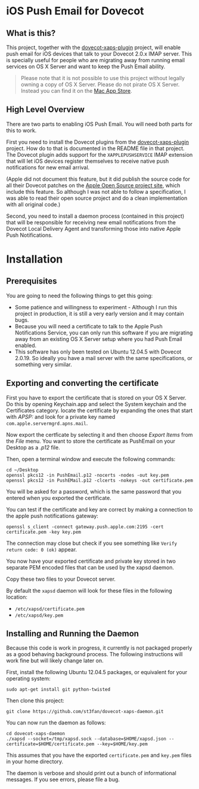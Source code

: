 
iOS Push Email for Dovecot
==========================

What is this?
-------------

This project, together with the [dovecot-xaps-plugin](https://github.com/st3fan/dovecot-xaps-plugin) project, will enable push email for iOS devices that talk to your Dovecot 2.0.x IMAP server. This is specially useful for people who are migrating away from running email services on OS X Server and want to keep the Push Email ability.

> Please note that it is not possible to use this project without legally owning a copy of OS X Server. Please do not pirate OS X Server. Instead you can find it on the [Mac App Store](https://itunes.apple.com/ca/app/os-x-server/id714547929?mt=12).

High Level Overview
-------------------

There are two parts to enabling iOS Push Email. You will need both parts for this to work.

First you need to install the Dovecot plugins from the [dovecot-xaps-plugin](https://github.com/st3fan/dovecot-xaps-plugin) project. How do to that is documented in the README file in that project. The Dovecot plugin adds support for the `XAPPLEPUSHSERVICE` IMAP extension that will let iOS devices register themselves to receive native push notifications for new email arrival.

(Apple did not document this feature, but it did publish the source code for all their Dovecot patches on the [Apple Open Source project site](http://www.opensource.apple.com/source/dovecot/dovecot-293/), which include this feature. So although I was not able to follow a specification, I was able to read their open source project and do a clean implementation with all original code.)

Second, you need to install a daemon process (contained in this project) that will be responsible for receiving new email notifications from the Dovecot Local Delivery Agent and transforming those into native Apple Push Notifications.

Installation
============

Prerequisites
-------------

You are going to need the following things to get this going:

* Some patience and willingness to experiment - Although I run this project in production, it is still a very early version and it may contain bugs.
* Because you will need a certificate to talk to the Apple Push Notifications Service, you can only run this software if you are migrating away from an existing OS X Server setup where you had Push Email enabled.
* This software has only been tested on Ubuntu 12.04.5 with Dovecot 2.0.19. So ideally you have a mail server with the same specifications, or something very similar.

Exporting and converting the certificate
----------------------------------------

First you have to export the certificate that is stored on your OS X
Server. Do this by opening Keychain.app and select the System keychain and the Certificates category. locate the certificate by expanding the ones that start with *APSP:* and look for a private key named `com.apple.servermgrd.apns.mail`.

Now export the certficate by selecting it and then choose *Export Items* from the *File* menu. You want to store the certificate as PushEmail on your Desktop as a *.p12* file.

Then, open a terminal window and execute the following commands:

```
cd ~/Desktop
openssl pkcs12 -in PushEmail.p12 -nocerts -nodes -out key.pem
openssl pkcs12 -in PushEMail.p12 -clcerts -nokeys -out certificate.pem
```

You will be asked for a password, which is the same password that you entered when you exported the certificate.

You can test if the certificate and key are correct by making a connection to the apple push notifications gateway:

```
openssl s_client -connect gateway.push.apple.com:2195 -cert certificate.pem -key key.pem
```

The connection may close but check if you see something like `Verify return code: 0 (ok)` appear.

You now have your exported certificate and private key stored in two separate PEM encoded files that can be used by the xapsd daemon.

Copy these two files to your Dovecot server.

By default the `xapsd` daemon will look for these files in the following location:

 * `/etc/xapsd/certificate.pem`
 * `/etc/xapsd/key.pem`

Installing and Running the Daemon
---------------------------------

Because this code is work in progress, it currently is not packaged properly as a good behaving background process. The following instructions will work fine but will likely change later on.

First, install the following Ubuntu 12.04.5 packages, or equivalent for your operating system:

```
sudo apt-get install git python-twisted
```

Then clone this project:

```
git clone https://github.com/st3fan/dovecot-xaps-daemon.git
```

You can now run the daemon as follows:

```
cd dovecot-xaps-daemon
./xapsd --socket=/tmp/xapsd.sock --database=$HOME/xapsd.json --certificate=$HOME/certificate.pem --key=$HOME/key.pem
```

This assumes that you have the exported `certificate.pem` and `key.pem` files in your home directory.

The daemon is verbose and should print out a bunch of informational messages. If you see errors, please file a bug.
